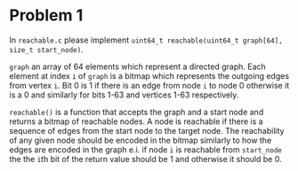 # Problem 1

In `reachable.c` please implement `uint64_t reachable(uint64_t graph[64], size_t start_node)`.

`graph` an array of 64 elements which represent a directed graph. Each element
at index `i` of `graph` is a bitmap which represents the outgoing edges from
vertex `i`. Bit 0 is 1 if there is an edge from node `i` to node 0 otherwise it
is a 0 and similarly for bits 1-63 and vertices 1-63 respectively.

`reachable()` is a function that accepts the graph and a start node and returns
a bitmap of reachable nodes. A node is reachable if there is a sequence of
edges from the start node to the target node. The reachability of any given
node should be encoded in the bitmap similarly to how the edges are encoded in
the graph e.i. if node `i` is reachable from `start_node` the the `i`th bit of
the return value should be 1 and otherwise it should be 0.
